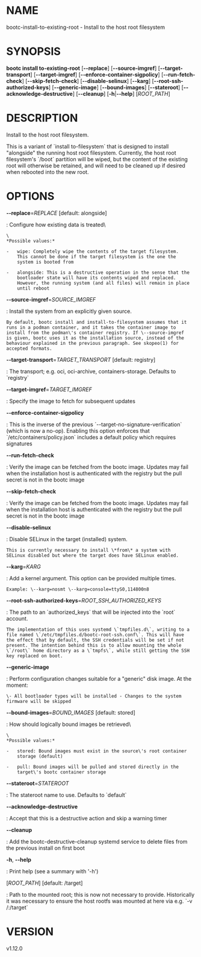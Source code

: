 # NAME

bootc-install-to-existing-root - Install to the host root filesystem

# SYNOPSIS

**bootc install to-existing-root** \[**\--replace**\]
\[**\--source-imgref**\] \[**\--target-transport**\]
\[**\--target-imgref**\] \[**\--enforce-container-sigpolicy**\]
\[**\--run-fetch-check**\] \[**\--skip-fetch-check**\]
\[**\--disable-selinux**\] \[**\--karg**\]
\[**\--root-ssh-authorized-keys**\] \[**\--generic-image**\]
\[**\--bound-images**\] \[**\--stateroot**\]
\[**\--acknowledge-destructive**\] \[**\--cleanup**\]
\[**-h**\|**\--help**\] \[*ROOT_PATH*\]

# DESCRIPTION

Install to the host root filesystem.

This is a variant of \`install to-filesystem\` that is designed to
install \"alongside\" the running host root filesystem. Currently, the
host root filesystem\'s \`/boot\` partition will be wiped, but the
content of the existing root will otherwise be retained, and will need
to be cleaned up if desired when rebooted into the new root.

# OPTIONS

**\--replace**=*REPLACE* \[default: alongside\]

:   Configure how existing data is treated\

    \
    *Possible values:*

    -   wipe: Completely wipe the contents of the target filesystem.
        This cannot be done if the target filesystem is the one the
        system is booted from

    -   alongside: This is a destructive operation in the sense that the
        bootloader state will have its contents wiped and replaced.
        However, the running system (and all files) will remain in place
        until reboot

**\--source-imgref**=*SOURCE_IMGREF*

:   Install the system from an explicitly given source.

    By default, bootc install and install-to-filesystem assumes that it
    runs in a podman container, and it takes the container image to
    install from the podman\'s container registry. If \--source-imgref
    is given, bootc uses it as the installation source, instead of the
    behaviour explained in the previous paragraph. See skopeo(1) for
    accepted formats.

**\--target-transport**=*TARGET_TRANSPORT* \[default: registry\]

:   The transport; e.g. oci, oci-archive, containers-storage. Defaults
    to \`registry\`

**\--target-imgref**=*TARGET_IMGREF*

:   Specify the image to fetch for subsequent updates

**\--enforce-container-sigpolicy**

:   This is the inverse of the previous
    \`\--target-no-signature-verification\` (which is now a no-op).
    Enabling this option enforces that \`/etc/containers/policy.json\`
    includes a default policy which requires signatures

**\--run-fetch-check**

:   Verify the image can be fetched from the bootc image. Updates may
    fail when the installation host is authenticated with the registry
    but the pull secret is not in the bootc image

**\--skip-fetch-check**

:   Verify the image can be fetched from the bootc image. Updates may
    fail when the installation host is authenticated with the registry
    but the pull secret is not in the bootc image

**\--disable-selinux**

:   Disable SELinux in the target (installed) system.

    This is currently necessary to install \*from\* a system with
    SELinux disabled but where the target does have SELinux enabled.

**\--karg**=*KARG*

:   Add a kernel argument. This option can be provided multiple times.

    Example: \--karg=nosmt \--karg=console=ttyS0,114800n8

**\--root-ssh-authorized-keys**=*ROOT_SSH_AUTHORIZED_KEYS*

:   The path to an \`authorized_keys\` that will be injected into the
    \`root\` account.

    The implementation of this uses systemd \`tmpfiles.d\`, writing to a
    file named \`/etc/tmpfiles.d/bootc-root-ssh.conf\`. This will have
    the effect that by default, the SSH credentials will be set if not
    present. The intention behind this is to allow mounting the whole
    \`/root\` home directory as a \`tmpfs\`, while still getting the SSH
    key replaced on boot.

**\--generic-image**

:   Perform configuration changes suitable for a \"generic\" disk image.
    At the moment:

    \- All bootloader types will be installed - Changes to the system
    firmware will be skipped

**\--bound-images**=*BOUND_IMAGES* \[default: stored\]

:   How should logically bound images be retrieved\

    \
    *Possible values:*

    -   stored: Bound images must exist in the source\'s root container
        storage (default)

    -   pull: Bound images will be pulled and stored directly in the
        target\'s bootc container storage

**\--stateroot**=*STATEROOT*

:   The stateroot name to use. Defaults to \`default\`

**\--acknowledge-destructive**

:   Accept that this is a destructive action and skip a warning timer

**\--cleanup**

:   Add the bootc-destructive-cleanup systemd service to delete files
    from the previous install on first boot

**-h**, **\--help**

:   Print help (see a summary with \'-h\')

\[*ROOT_PATH*\] \[default: /target\]

:   Path to the mounted root; this is now not necessary to provide.
    Historically it was necessary to ensure the host rootfs was mounted
    at here via e.g. \`-v /:/target\`

# VERSION

v1.12.0
